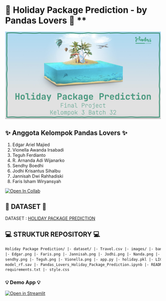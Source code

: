 # 🐼 Holiday Package Prediction - by Pandas Lovers 🐼 \*\*

<img src="banner.png" >

## **✨ Anggota Kelompok Pandas Lovers ✨**

1. Edgar Ariel Majied
2. Vionella Awanda Irsabadi
3. Teguh Ferdianto
4. R. Arnanda Adi Wijanarko
5. Sendhy Boedhi
6. Jodhi Krisantus Sihalbu
7. Jannisah Dwi Rahhadiski
8. Faris Isham Wiryansyah

[![Open In Collab](https://colab.research.google.com/assets/colab-badge.svg)](https://colab.research.google.com/drive/1og6cvaGaytVXbDfEG2YFAhy9YhaIQPVY?usp=sharing#scrollTo=fQlFGqU0NjD-)

## **📌 DATASET 📌**

DATASET : [HOLIDAY PACKAGE PREDICTION](https://www.kaggle.com/datasets/susant4learning/holiday-package-purchase-prediction)

## **💻 STRUKTUR REPOSITORY 💻**

```html
Holiday Package Prediction/ |- dataset/ |- Travel.csv |- images/ |- banner.png
|- Edgar.png |- Faris.png |- Jannisah.png |- Jodhi.png |- Nanda.png |-
sendhy.png |- Teguh.png |- Vionella.png |- app.py |- holiday.pkl |- LICENSE |-
model_rf.sav |- Pandas_Lovers_Holiday_Package_Prediction.ipynb |- README.md |-
requirements.txt |- style.css
```

### **💡 Demo App 💡**

[![Open in Streamlit](https://static.streamlit.io/badges/streamlit_badge_black_white.svg)](https://finalproject.streamlit.app/)
